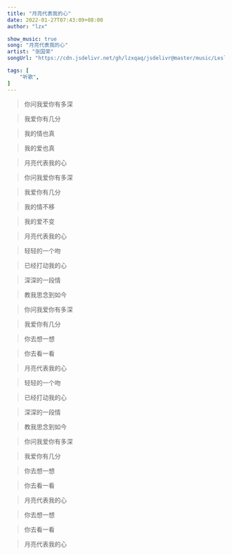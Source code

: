 ```yaml
---
title: "月亮代表我的心"
date: 2022-01-27T07:43:09+08:00
author: "lzx"

show_music: true
song: "月亮代表我的心"
artist: "张国荣"
songUrl: "https://cdn.jsdelivr.net/gh/lzxqaq/jsdelivr@master/music/Leslie_Cheung_Yue_Liang_Dai_Biao_Wo_De_Xin.mp3"

tags: [
    "听歌",
]
---
```


> 你问我爱你有多深

> 我爱你有几分

> 我的情也真

> 我的爱也真

> 月亮代表我的心

> 你问我爱你有多深

> 我爱你有几分

> 我的情不移

> 我的爱不变

> 月亮代表我的心

> 轻轻的一个吻

> 已经打动我的心

> 深深的一段情

> 教我思念到如今

> 你问我爱你有多深

> 我爱你有几分

> 你去想一想

> 你去看一看

> 月亮代表我的心

> 轻轻的一个吻

> 已经打动我的心

> 深深的一段情

> 教我思念到如今

> 你问我爱你有多深

> 我爱你有几分

> 你去想一想

> 你去看一看

> 月亮代表我的心

> 你去想一想

> 你去看一看

> 月亮代表我的心